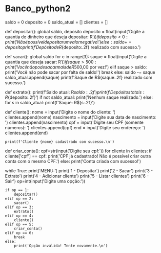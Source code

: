 # Banco_python2
saldo = 0
deposito = 0
saldo_atual = []
clientes = []

def depositar():
    global saldo, deposito
    deposito = float(input('Digite a quantia de dinheiro que deseja depositar: R$'))
    if deposito < 0:
        print('Não é possível depositar um valor negativo!')
    else:
        saldo += deposito
        print(f'Depósito de R${deposito:.2f} realizado com sucesso.')

def sacar():
    global saldo
    for c in range(3):
        saque = float(input('Digite a quantia que deseja sacar: R$'))
        if saque > 500:
            print('Você não pode sacar mais de R$500,00 por vez!')
        elif saque > saldo:
            print('Você não pode sacar por falta de saldo!')
            break
        else:
            saldo -= saque
            saldo_atual.append(saque)
            print(f'Saque de R${saque:.2f} realizado com sucesso.')

def extrato():
    print(f'Saldo atual: R${saldo:.2f}')
    print(f'Depósitos totais: R${deposito:.2f}')
    if not saldo_atual:
        print('Nenhum saque realizado.')
    else:
        for s in saldo_atual:
            print(f'Saque: R${s:.2f}')

def cliente():
    nome = input('Digite o nome do cliente: ')
    clientes.append(nome)
    nascimento = input('Digite sua data de nascimento: ')
    clientes.append(nascimento)
    cpf = input('Digite seu CPF (somente números): ')
    clientes.append(cpf)
    end = input('Digite seu endereço: ')
    clientes.append(end)

    print(f'Cliente {nome} cadastrado com sucesso.\n')



def criar_conta():
    cpf=str(input('Digite seu cpf:'))
    for cliente in clientes:
        if cliente['cpf'] == cpf:
            print('CPF já cadastrado! Não é possível criar outra conta com o mesmo CPF.')
        else:
            print('Conta criada com sucesso!')

while True:
    print('MENU:')
    print('1 - Depositar')
    print('2 - Sacar')
    print('3 - Extrato')
    print('4 - Adicionar cliente')
    print('5 - Listar clientes')
    print('6 - Sair')
    op=int(input('Digite uma opção:'))
    
    if op == 1:
        depositar()
    elif op == 2:
        sacar()
    elif op == 3:
        extrato()
    elif op == 4:
        cliente()
    elif op == 5:
        criar_conta()
    elif op == 6:
        break
    else:
        print('Opção inválida! Tente novamente.\n')
